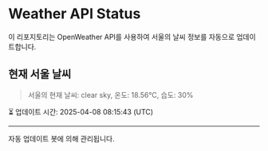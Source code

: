 
# Weather API Status

이 리포지토리는 OpenWeather API를 사용하여 서울의 날씨 정보를 자동으로 업데이트합니다.

## 현재 서울 날씨
> 서울의 현재 날씨: clear sky, 온도: 18.56°C, 습도: 30%

⏳ 업데이트 시간: 2025-04-08 08:15:43 (UTC)

---
자동 업데이트 봇에 의해 관리됩니다.
